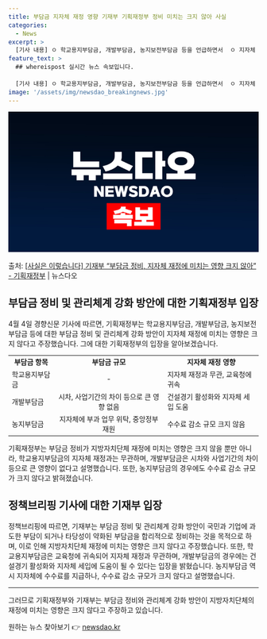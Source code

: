 ```yaml
---
title: 부담금 지자체 재정 영향 기재부 기획재정부 정비 미치는 크지 않아 사실
categories:
  - News
excerpt: >
  [기사 내용] ㅇ 학교용지부담금, 개발부담금, 농지보전부담금 등을 언급하면서  ㅇ 지자체 귀속 부담금의 4분…
feature_text: >
  ## whereispost 실시간 뉴스 속보입니다.

  [기사 내용] ㅇ 학교용지부담금, 개발부담금, 농지보전부담금 등을 언급하면서  ㅇ 지자체 귀속 부담금의 4분…
image: '/assets/img/newsdao_breakingnews.jpg'
---
```


![뉴스다오 속보](/assets/img/newsdao_breakingnews.jpg)

<p>출처: <a href="https://newsdao.kr/3525" rel="dofollow">[사실은 이렇습니다] 기재부 “부담금 정비, 지자체 재정에 미치는 영향 크지 않아” - 기획재정부</a> | 뉴스다오</p>

<h2 data-ke-size="size26">부담금 정비 및 관리체계 강화 방안에 대한 기획재정부 입장</h2>
<p data-ke-size="size16">4월 4일 경향신문 기사에 따르면, 기획재정부는 학교용지부담금, 개발부담금, 농지보전부담금 등에 대한 부담금 정비 및 관리체계 강화 방안이 지자체 재정에 미치는 영향은 크지 않다고 주장했습니다. 그에 대한 기획재정부의 입장을 알아보겠습니다.</p>

<table>
  <tr>
    <td style="text-align: center; height: 17px;"><b>부담금 항목</b></td>
    <td style="text-align: center; height: 17px;"><b>부담금 규모</b></td>
    <td style="text-align: center; height: 17px;"><b>지자체 재정 영향</b></td>
  </tr>
  <tr>
    <td style="text-align: left; height: 17px;">학교용지부담금</td>
    <td style="text-align: center;">-</td>
    <td style="text-align: left;">지자체 재정과 무관, 교육청에 귀속</td>
  </tr>
  <tr>
    <td style="text-align: left; height: 17px;">개발부담금</td>
    <td style="text-align: center;">시차, 사업기간의 차이 등으로 큰 영향 없음</td>
    <td style="text-align: left;">건설경기 활성화와 지자체 세입 도움</td>
  </tr>
  <tr>
    <td style="text-align: left; height: 17px;">농지부담금</td>
    <td style="text-align: center;">지자체에 부과 업무 위탁, 중앙정부 재원</td>
    <td style="text-align: left;">수수료 감소 규모 크지 않음</td>
  </tr>
</table>

<p data-ke-size="size16">기획재정부는 부담금 정비가 지방자치단체 재정에 미치는 영향은 크지 않을 뿐만 아니라, 학교용지부담금의 지자체 재정과는 무관하며, 개발부담금은 시차와 사업기간의 차이 등으로 큰 영향이 없다고 설명했습니다. 또한, 농지부담금의 경우에도 수수료 감소 규모가 크지 않다고 밝혀졌습니다.</p>

<h2 data-ke-size="size26">정책브리핑 기사에 대한 기재부 입장</h2>
<p data-ke-size="size16">정책브리핑에 따르면, 기재부는 부담금 정비 및 관리체계 강화 방안이 국민과 기업에 과도한 부담이 되거나 타당성이 약화된 부담금을 합리적으로 정비하는 것을 목적으로 하며, 이로 인해 지방자치단체 재정에 미치는 영향은 크지 않다고 주장했습니다. 또한, 학교용지부담금은 교육청에 귀속되어 지자체 재정과 무관하며, 개발부담금의 경우에는 건설경기 활성화와 지자체 세입에 도움이 될 수 있다는 입장을 밝혔습니다. 농지부담금 역시 지자체에 수수료를 지급하나, 수수료 감소 규모가 크지 않다고 설명했습니다.</p>

<hr>
<p data-ke-size="size16">그러므로 기획재정부와 기재부는 부담금 정비와 관리체계 강화 방안이 지방자치단체의 재정에 미치는 영향은 크지 않다고 주장하고 있습니다.</p> 

원하는 뉴스 찾아보기 👉 <a href="https://newsdao.kr" rel="dofollow">newsdao.kr</a>


